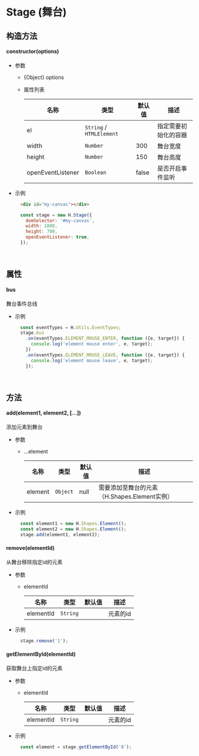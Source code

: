 # Stage (舞台)

## 构造方法

#### **constructor(options)**

- 参数
    - {Object} options
    - 属性列表
        
        | 名称         | 类型         | 默认值       | 描述        |
        |-------------|-------------|-------------|-------------|
        | el | `String` / `HTMLElement` | | 指定需要初始化的容器 |
        | width | `Number` | 300 | 舞台宽度 |
        | height | `Number` | 150 | 舞台高度 |
        | openEventListener | `Boolean` | false | 是否开启事件监听 |

- 示例

    ```html
      <div id="my-canvas"></div>
    ```
    ```js
      const stage = new H.Stage({
        domSelector: '#my-canvas',
        width: 1800,
        height: 700,
        openEventListener: true,
      });
    ```

<br/>

## 属性

#### **bus** 
舞台事件总线

- 示例

    ```js
      const eventTypes = H.Utils.EventTypes;
      stage.bus
        .on(eventTypes.ELEMENT_MOUSE_ENTER, function ({e, target}) {
          console.log('element mouse enter', e, target);
        })
        .on(eventTypes.ELEMENT_MOUSE_LEAVE, function ({e, target}) {
          console.log('element mouse leave', e, target);
        });
    ```

<br/>

## 方法

#### **add(element1, element2, [...])**
添加元素到舞台

- 参数
  - ...element

    | 名称         | 类型         | 默认值       | 描述        |
    |-------------|-------------|-------------|-------------|
    | element | `Object` | null | 需要添加至舞台的元素（H.Shapes.Element实例） |
    
- 示例

    ```js
      const element1 = new H.Shapes.Element();
      const element2 = new H.Shapes.Element();
      stage.add(element1, element2);
    ```    

#### **remove(elementId)**
从舞台移除指定id的元素

- 参数
  - elementId

    | 名称         | 类型         | 默认值       | 描述        |
    |-------------|-------------|-------------|-------------|
    | elementId | `String` |  | 元素的id |
    
- 示例

    ```js
      stage.remove('1');
    ```

#### **getElementById(elementId)**
获取舞台上指定id的元素

- 参数
  - elementId

    | 名称         | 类型         | 默认值       | 描述        |
    |-------------|-------------|-------------|-------------|
    | elementId | `String` |  | 元素的id |

- 示例

    ```js
      const element = stage.getElementById('8');
    ```
